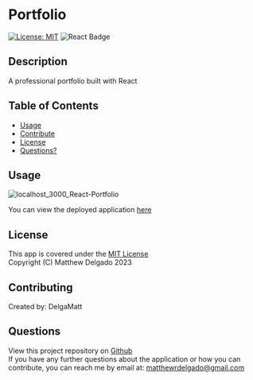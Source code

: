 # Portfolio
[![License: MIT](https://img.shields.io/badge/License-MIT-yellow.svg?style=for-the-badge)](https://opensource.org/licenses/MIT)
  ![React Badge](https://img.shields.io/badge/React-20232A?style=for-the-badge&logo=react&logoColor=61DAFB)
  ## Description
  A professional portfolio built with React
  ## Table of Contents
  - [Usage](#usage)
  - [Contribute](#contributing)
  - [License](#license)
  - [Questions?](#questions)
  ## Usage
![localhost_3000_React-Portfolio](https://user-images.githubusercontent.com/115049801/227802964-5faccea3-fc1f-43ae-85c5-25f6450f2162.png)

  You can view the deployed application [here](https://delgamatt.github.io/React-Portfolio/)
  ## License
  This app is covered under the [MIT License](https://opensource.org/licenses/MIT)<br>
  Copyright (C) Matthew Delgado 2023
  ## Contributing
  Created by: DelgaMatt
  ## Questions
  View this project repository on [Github](https://github.com/DelgaMatt)<br>
  If you have any further questions about the application or how you can contribute, you can reach me by email at: matthewrdelgado@gmail.com
